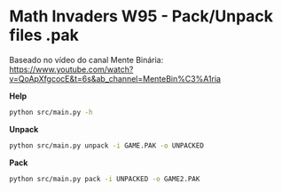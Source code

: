 # Math Invaders W95 - Pack/Unpack files .pak

Baseado no vídeo do canal Mente Binária: https://www.youtube.com/watch?v=QoApXfgcocE&t=6s&ab_channel=MenteBin%C3%A1ria

**Help**

```sh
python src/main.py -h
```

**Unpack**

```sh
python src/main.py unpack -i GAME.PAK -o UNPACKED
```

**Pack**

```sh
python src/main.py pack -i UNPACKED -o GAME2.PAK
```
